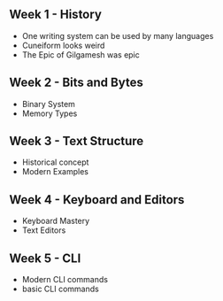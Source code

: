 ## Week 1 - History
- One writing system can be used by many languages
- Cuneiform looks weird
- The Epic of Gilgamesh was epic
## Week 2 - Bits and Bytes
- Binary System 
- Memory Types
## Week 3 - Text Structure
- Historical concept
- Modern Examples
## Week 4 - Keyboard and Editors
- Keyboard Mastery 
- Text Editors
## Week 5 - CLI
- Modern CLI commands
- basic CLI commands
